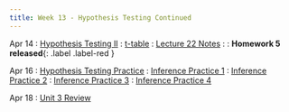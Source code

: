 ```yaml
---
title: Week 13 - Hypothesis Testing Continued
---
```


Apr 14
: [Hypothesis Testing II](https://rmshksu.github.io/stat240_spring2025/classes/d24-240-spr25.html)
: [t-table](https://rmshksu.github.io/stat240_spring2025/assets/files/t_dist_tab.pdf)
  : [Lecture 22 Notes](https://rmshksu.github.io/stat240_spring2025/assets/files/L22_Wrap-up.pdf)
: [](#) 
  : **Homework 5 released**{: .label .label-red }

Apr 16
: [Hypothesis Testing Practice](#)
: [Inference Practice 1](https://rmshksu.github.io/stat240_spring2025/assets/files/ch14pq1.pdf)
: [Inference Practice 2](https://rmshksu.github.io/stat240_spring2025/assets/files/ch14pq2.pdf)
: [Inference Practice 3](https://rmshksu.github.io/stat240_spring2025/assets/files/ch14pq3.pdf)
: [Inference Practice 4](https://rmshksu.github.io/stat240_spring2025/assets/files/ch14pq4.pdf)

Apr 18
: [Unit 3 Review](https://rmshksu.github.io/stat240_spring2025/assets/files/Unit_3_Review.pdf)

